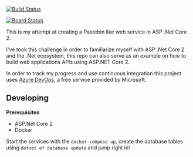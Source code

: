 [![Build Status](https://dev.azure.com/dnutiu-pub/NucuPaste/_apis/build/status/dnutiu.NucuPaste?branchName=master)](https://dev.azure.com/dnutiu-pub/NucuPaste/_build/latest?definitionId=1&branchName=master)

[![Board Status](https://dev.azure.com/dnutiu-pub/8caeb9b3-d25e-4627-aada-1f683fdabb6b/201ad6d2-3e46-4e37-b93e-8ba531d2a415/_apis/work/boardbadge/32d9a22c-152b-44a0-ac2c-0d3711f9a5dc?columnOptions=1)](https://dev.azure.com/dnutiu-pub/8caeb9b3-d25e-4627-aada-1f683fdabb6b/_boards/board/t/201ad6d2-3e46-4e37-b93e-8ba531d2a415/Microsoft.RequirementCategory)

This is my attempt at creating a Pastebin like web service in ASP .Net Core 2.

I've took this challenge in order to familiarize myself with ASP .Net Core 2 and the .Net ecosystem,
this repo can also serve as an example on how to build web applications APIs using ASP.NET Core 2.

In order to track my progress and use continuous integration this project uses 
[Azure DevOps](https://azure.microsoft.com/en-us/services/devops/), a free service provided by Microsoft.

## Developing

__Prerequisites__

* ASP.Net Core 2
* Docker

Start the services with the `docker-compose up`, create the database tables using `dotnet ef database update`
and jump right in!
